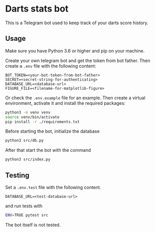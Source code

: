 # Darts stats bot

This is a Telegram bot used to keep track of your darts score history.

## Usage

Make sure you have Python 3.6 or higher and pip on your machine.

Create your own telegram bot and get the token from bot father. Then create a `.env` file with the following content:

```
BOT_TOKEN=<your-bot-token-from-bot-father>
SECRET=<secret-string-for-authenticating>
DATABASE_URL=<database-url>
FIGURE_FILE=<filename-for-matplotlib-figure>
```

Or check the `.env.example` file for an example. Then create a virtual environment, activate it and install the required packages:

```bash
python3 -m venv venv
source venv/bin/activate
pip install -r ./requirements.txt
```

Before starting the bot, initialize the database

```bash
python3 src/db.py
```

After that start the bot with the command

```bash
python3 src/index.py
```

## Testing

Set a `.env.test` file with the following content.

```
DATABASE_URL=<test-database-url>
```

and run tests with

```bash
ENV=TRUE pytest src
```

The bot itself is not tested.

